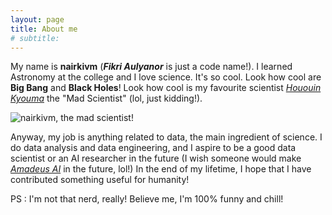```yaml
---
layout: page
title: About me
# subtitle: 
---
```


My name is **nairkivm** (**_Fikri Aulyanor_** is just a code name!). I learned Astronomy at the college and I love science. It's so cool. Look how cool are **Big Bang** and **Black Holes**! Look how cool is my favourite scientist [_Hououin Kyouma_](https://www.youtube.com/watch?v=eQ68yGO5f-o) the "Mad Scientist" (lol, just kidding!).

![nairkivm, the mad scientist!](https://www.instagram.com/p/CAJZHAWFlYe/?img_index=1)

Anyway, my job is anything related to data, the main ingredient of science. I do data analysis and data engineering, and I aspire to be a good data scientist or an AI researcher in the future (I wish someone would make [_Amadeus AI_](https://steins-gate.fandom.com/wiki/Amadeus_System) in the future, lol!) In the end of my lifetime, I hope that I have contributed something useful for humanity!

PS : I'm not that nerd, really! Believe me, I'm 100% funny and chill!
